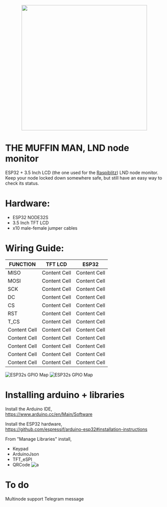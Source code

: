 <p align="center"><img src="https://i.imgur.com/cs8LXEu.png" width="400px"></p>

# THE MUFFIN MAN, LND node monitor

ESP32 + 3.5 Inch LCD (the one used for the <a href="https://github.com/rootzoll/raspiblitz">Raspiblitz</a>) LND node monitor. Keep your node locked down somewhere safe, but still have an easy way to check its status.

 # Hardware:
* ESP32 NODE32S
* 3.5 Inch TFT LCD
* x10 male-female jumper cables


 # Wiring Guide:

| FUNCTION  | TFT LCD | ESP32 |
| ------------- | ------------- | ------------- | 
| MISO  | Content Cell  | Content Cell  |
| MOSI  | Content Cell  | Content Cell  |
| SCK  | Content Cell  | Content Cell  |
| DC  | Content Cell  | Content Cell  |
| CS  | Content Cell  | Content Cell  |
| RST  | Content Cell  | Content Cell  |
| T_CS  | Content Cell  | Content Cell  |
| Content Cell  | Content Cell  | Content Cell  |
| Content Cell  | Content Cell  | Content Cell  |
| Content Cell  | Content Cell  | Content Cell  |
| Content Cell  | Content Cell  | Content Cell  |
| Content Cell  | Content Cell  | Content Cell  |

![ESP32s GPIO Map](https://i.imgur.com/tYgD3eo.png)
![ESP32s GPIO Map](https://i.imgur.com/PLP3YBG.jpg)


# Installing arduino + libraries

Install the Arduino IDE,<br>
https://www.arduino.cc/en/Main/Software

Install the ESP32 hardware,<br>
https://github.com/espressif/arduino-esp32#installation-instructions

From "Manage Libraries" install,<br>
- Keypad
- ArduinoJson
- TFT_eSPI
- QRCode
![a](https://i.imgur.com/mCfnhZN.png)

# To do
Multinode support
Telegram message

